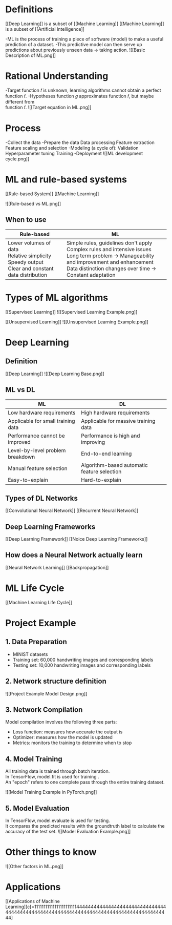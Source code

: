 # Definitions
[[Deep Learning]] is a subset of [[Machine Learning]]
[[Machine Learning]] is a subset of [[Artificial Intelligence]]

-ML is the process of training a piece of software (model) to make a useful prediction of a dataset.
-This predictive model can then serve up predictions about previously unseen data -> taking action.
![[Basic Description of ML.png]]
# Rational Understanding
-Target function 𝑓 is unknown, learning algorithms cannot obtain a perfect function 𝑓.
-Hypotheses function 𝑔 approximates function 𝑓, but maybe different from  
function 𝑓.
![[Target equation in ML.png]]
# Process
-Collect the data
-Prepare the data
	Data processing
	Feature extraction
	Feature scaling and selection
-Modeling (a cycle of):
	Validation
	Hyperparameter tuning
	Training
-Deployment
![[ML development cycle.png]]

# ML and rule-based systems
[[Rule-based System]]
[[Machine Learning]]

![[Rule-based vs ML.png]]

## When to use
| Rule-based                                                                                            | ML                                                                                                                                                                                                            |
| ----------------------------------------------------------------------------------------------------- | ------------------------------------------------------------------------------------------------------------------------------------------------------------------------------------------------------------- |
| Lower volumes of data<br>Relative simplicity<br>Speedy output<br>Clear and constant data distribution | Simple rules, guidelines don't apply<br>Complex rules and intensive issues<br>Long term problem -> Manageability and improvement and enhancement<br>Data distinction changes over time -> Constant adaptation 
# Types of ML algorithms
[[Supervised Learning]]
![[Supervised Learning Example.png]]

[[Unsupervised Learning]]
![[Unsupervised Learning Example.png]]

# Deep Learning
## Definition
[[Deep Learning]]
![[Deep Learning Base.png]]
## ML vs DL

| ML                                 | DL                                          |
| ---------------------------------- | ------------------------------------------- |
| Low hardware requirements          | High hardware requirements                  |
| Applicable for small training data | Applicable for massive training data        |
| Performance cannot be improved     | Performance is high and improving           |
| Level-by-level problem breakdown   | End-to-end learning                         |
| Manual feature selection           | Algorithm-based automatic feature selection |
| Easy-to-explain                    | Hard-to-explain                             |
## Types of DL Networks
[[Convolutional Neural Network]]
[[Recurrent Neural Network]]
## Deep Learning Frameworks
[[Deep Learning Framework]]
[[Noice Deep Learning Frameworks]]
## How does a Neural Network actually learn
[[Neural Network Learning]]
[[Backpropagation]]
# ML Life Cycle
[[Machine Learning Life Cycle]]
# Project Example
## 1. Data Preparation  
- MINIST datasets  
- Training set: 60,000 handwriting images and corresponding labels  
- Testing set: 10,000 handwriting images and corresponding labels
## 2. Network structure definition
![[Project Example Model Design.png]]

## 3. Network Compilation
Model compilation involves the following three parts:  
- Loss function: measures how accurate the output is  
- Optimizer: measures how the model is updated  
- Metrics: monitors the training to determine when to stop
## 4. Model Training
All training data is trained through batch iteration.  
In TensorFlow, model.fit is used for training .  
An "epoch" refers to one complete pass through the entire training dataset.

![[Model Training Example in PyTorch.png]]

## 5. Model Evaluation
In TensorFlow, model.evaluate is used for testing.  
It compares the predicted results with the groundtruth label to calculate the accuracy of the test set.
![[Model Evaluation Example.png]]

# Other things to know
![[Other factors in ML.png]]
# Applications
[[Applications of Machine Learning]]c[=111111111111111111111114444444444444444444444444444444444444444444444444444444444444444444444444444444444444444]